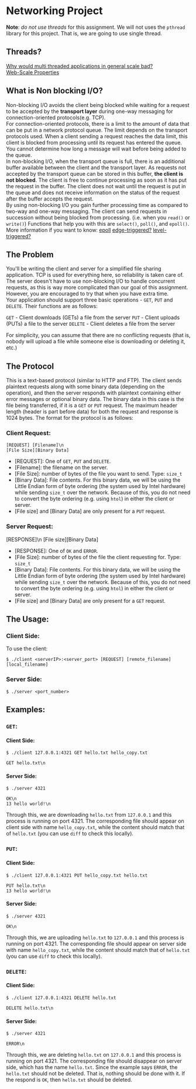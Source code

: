 # **Networking Project**

**Note**: _do not use threads_ for this assignment. We will not uses the `pthread` library for this project. That is, we are going to use single thread.

## Threads?
[Why would multi threaded applications in general scale bad?](https://stackoverflow.com/questions/10347613/why-would-multi-threaded-applications-in-general-scale-bad)
<br />
[Web-Scale Properties](https://www.nutanix.com/blog/understanding-web-scale-properties#:~:text=Web%2Dscale%20describes%20the%20tendency,re%2Darchitecting%20at%20critical%20moments)

## What is Non blocking I/O?
Non-blocking I/O avoids the client being blocked while waiting for a request to be accepted by the **transport layer** during one-way messaging for connection-oriented protocols(e.g. TCP).
<br />
For connection-oriented protocols, there is a limit to the amount of data that can be put in a network protocol queue. The limit depends on the transport protocols used. When a client sending a request reaches the data limit, this client is blocked from processing until its request has entered the queue. You cannot determine how long a message will wait before being added to the queue.
<br />
In non-blocking I/O, when the transport queue is full, there is an additional buffer available between the client and the transport layer. As requests not accepted by the transport queue can be stored in this buffer, **the client is not blocked**. The client is free to continue processing as soon as it has put the request in the buffer. The client does not wait until the request is put in the queue and does not receive information on the status of the request after the buffer accepts the request.
<br />
By using non-blocking I/O you gain further processing time as compared to two-way and one-way messaging. The client can send requests in succession without being blocked from processing. (i.e. when you `read()` or `write()`)
Functions that help you with this are `select()`, `poll()`, and `epoll()`.
<br />
More information if you want to know:
[epoll](https://en.wikipedia.org/wiki/Epoll#Triggering_modes)
[edge-triggered?](https://en.wikipedia.org/wiki/Interrupt#Edge-triggered)
[level-triggered?](https://en.wikipedia.org/wiki/Interrupt#Level-triggered)

## The Problem

You'll be writing the client and server for a simplified file sharing application. TCP is used for everything here, so reliability is taken care of. The server doesn't have to use non-blocking I/O to handle concurrent requests, as this is way more complicated than our goal of this assignment. However, you are encouraged to try that when you have extra time.
<br />
Your application should support three basic operations - `GET`, `PUT` and `DELETE`. Their functions are as follows:

`GET` - Client downloads (GETs) a file from the server
`PUT` - Client uploads (PUTs) a file to the server
`DELETE` - Client deletes a file from the server

For simplicity, you can assume that there are no conflicting requests (that is, nobody will upload a file while someone else is downloading or deleting it, etc.)

## The Protocol

This is a text-based protocol (similar to HTTP and FTP). The client sends plaintext requests along with some binary data (depending on the operation), and then the server responds with plaintext containing either error messages or optional binary data. The binary data in this case is the file being transferred, if it is a `GET` or `PUT` request. The maximum header length (header is part before data) for both the request and response is 1024 bytes.  The format for the protocol is as follows:

### Client Request:
```
[REQUEST] [Filename]\n
[File Size][Binary Data]
```
* [REQUEST]: One of `GET`, `PUT` and `DELETE`.
* [Filename]: the filename on the server.
* [File Size]: number of bytes of the file you want to send. Type: `size_t`
* [Binary Data]: File contents. For this binary data, we will be using the Little Endian form of byte ordering (the system used by Intel hardware) while sending `size_t` over the network. Because of this, you do not need to convert the byte ordering (e.g. using `htol`) in either the client or server.
* [File size] and [Binary Data] are only present for a `PUT` request. 

### Server Request:
[RESPONSE]\n
[File size][Binary Data]
* [RESPONSE]: One of `OK` and `ERROR`.
* [File Size]: number of bytes of the file the client requesting for. Type: `size_t`
* [Binary Data]: File contents. For this binary data, we will be using the Little Endian form of byte ordering (the system used by Intel hardware) while sending `size_t` over the network. Because of this, you do not need to convert the byte ordering (e.g. using `htol`) in either the client or server.
* [File size] and [Binary Data] are only present for a `GET` request. 

## The Usage:
### Client Side: 
To use the client: 
```
$ ./client <serverIP>:<server_port> [REQUEST] [remote_filename] [local_filename]
```
### Server Side:
```
$ ./server <port_number>
```

## Examples:

### `GET`:
#### Client Side:
```
$ ./client 127.0.0.1:4321 GET hello.txt hello_copy.txt 
```
```
GET hello.txt\n
```
#### Server Side:
```
$ ./server 4321
```
```
OK\n
13 hello world!\n
```

Through this, we are downloading `hello.txt` from `127.0.0.1` and this process is running on port 4321. The corresponding file should appear on client side with name `hello_copy.txt`, while the content should match that of `hello.txt` (you can use `diff` to check this locally).

### `PUT`:
#### Client Side:
```
$ ./client 127.0.0.1:4321 PUT hello_copy.txt hello.txt 
```
```
PUT hello.txt\n
13 hello world!\n
```
#### Server Side:
```
$ ./server 4321
```
```
OK\n
```
Through this, we are uploading `hello.txt` to `127.0.0.1` and this process is running on port 4321. The corresponding file should appear on server side with name `hello_copy.txt`, while the content should match that of `hello.txt` (you can use `diff` to check this locally).

### `DELETE`:
#### Client Side:
```
$ ./client 127.0.0.1:4321 DELETE hello.txt 
```
```
DELETE hello.txt\n
```
#### Server Side:
```
$ ./server 4321
```
```
ERROR\n
```
Through this, we are deleting `hello.txt` on `127.0.0.1` and this process is running on port 4321. The corresponding file should disappear on server side, which has the name `hello.txt`. Since the example says `ERROR`, the `hello.txt` should not be deleted. That is, nothing should be done with it. If the respond is `OK`, then `hello.txt` should be deleted. 
